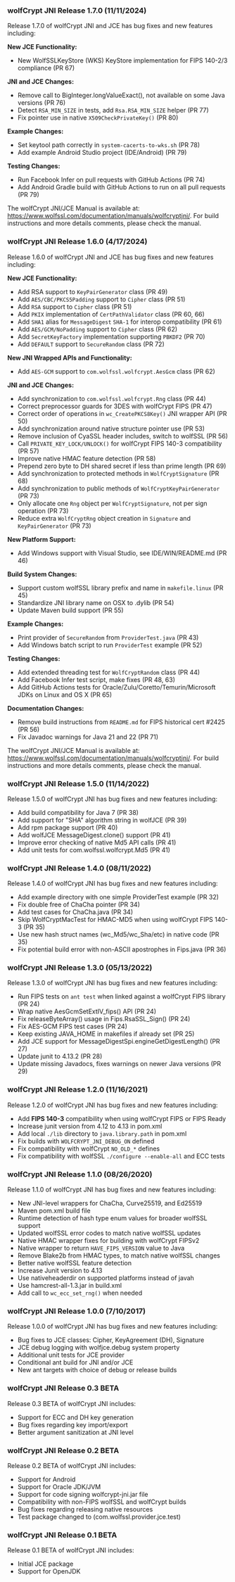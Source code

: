 ### wolfCrypt JNI Release 1.7.0 (11/11/2024)

Release 1.7.0 of wolfCrypt JNI and JCE has bug fixes and new features including:

**New JCE Functionality:**
- New WolfSSLKeyStore (WKS) KeyStore implementation for FIPS 140-2/3 compliance (PR 67)

**JNI and JCE Changes:**
- Remove call to BigInteger.longValueExact(), not available on some Java versions (PR 76)
- Detect `RSA_MIN_SIZE` in tests, add `Rsa.RSA_MIN_SIZE` helper (PR 77)
- Fix pointer use in native `X509CheckPrivateKey()` (PR 80)

**Example Changes:**
- Set keytool path correctly in `system-cacerts-to-wks.sh` (PR 78)
- Add example Android Studio project (IDE/Android) (PR 79)

**Testing Changes:**
- Run Facebook Infer on pull requests with GitHub Actions (PR 74)
- Add Android Gradle build with GitHub Actions to run on all pull requests (PR 79)

The wolfCrypt JNI/JCE Manual is available at:
https://www.wolfssl.com/documentation/manuals/wolfcryptjni/. For build
instructions and more details comments, please check the manual.

### wolfCrypt JNI Release 1.6.0 (4/17/2024)

Release 1.6.0 of wolfCrypt JNI and JCE has bug fixes and new features including:

**New JCE Functionality:**
- Add RSA support to `KeyPairGenerator` class (PR 49)
- Add `AES/CBC/PKCS5Padding` support to `Cipher` class (PR 51)
- Add `RSA` support to `Cipher` class (PR 51)
- Add `PKIX` implementation of `CertPathValidator` class (PR 60, 66)
- Add `SHA1` alias for `MessageDigest` `SHA-1` for interop compatibility (PR 61)
- Add `AES/GCM/NoPadding` support to `Cipher` class (PR 62)
- Add `SecretKeyFactory` implementation supporting `PBKDF2` (PR 70)
- Add `DEFAULT` support to `SecureRandom` class (PR 72)

**New JNI Wrapped APIs and Functionality:**
- Add `AES-GCM` support to `com.wolfssl.wolfcrypt.AesGcm` class (PR 62)

**JNI and JCE Changes:**
- Add synchronization to `com.wolfssl.wolfcrypt.Rng` class (PR 44)
- Correct preprocessor guards for 3DES with wolfCrypt FIPS (PR 47)
- Correct order of operations in `wc_CreatePKCS8Key()` JNI wrapper API (PR 50)
- Add synchronization around native structure pointer use (PR 53)
- Remove inclusion of CyaSSL header includes, switch to wolfSSL (PR 56)
- Call `PRIVATE_KEY_LOCK/UNLOCK()` for wolfCrypt FIPS 140-3 compatibility (PR 57)
- Improve native HMAC feature detection (PR 58)
- Prepend zero byte to DH shared secret if less than prime length (PR 69)
- Add synchronization to protected methods in `WolfCryptSignature` (PR 68)
- Add synchronization to public methods of `WolfCryptKeyPairGenerator` (PR 73)
- Only allocate one `Rng` object per `WolfCryptSignature`, not per sign operation (PR 73)
- Reduce extra `WolfCryptRng` object creation in `Signature` and `KeyPairGenerator` (PR 73)

**New Platform Support:**
- Add Windows support with Visual Studio, see IDE/WIN/README.md (PR 46)

**Build System Changes:**
- Support custom wolfSSL library prefix and name in `makefile.linux` (PR 45)
- Standardize JNI library name on OSX to .dylib (PR 54)
- Update Maven build support (PR 55)

**Example Changes:**
- Print provider of `SecureRandom` from `ProviderTest.java` (PR 43)
- Add Windows batch script to run `ProviderTest` example (PR 52)

**Testing Changes:**
- Add extended threading test for `WolfCryptRandom` class (PR 44)
- Add Facebook Infer test script, make fixes (PR 48, 63)
- Add GitHub Actions tests for Oracle/Zulu/Coretto/Temurin/Microsoft JDKs on Linux and OS X (PR 65)

**Documentation Changes:**
- Remove build instructions from `README.md` for FIPS historical cert #2425 (PR 56)
- Fix Javadoc warnings for Java 21 and 22 (PR 71)

The wolfCrypt JNI/JCE Manual is available at:
https://www.wolfssl.com/documentation/manuals/wolfcryptjni/. For build
instructions and more details comments, please check the manual.

### wolfCrypt JNI Release 1.5.0 (11/14/2022)

Release 1.5.0 of wolfCrypt JNI has bug fixes and new features including:

- Add build compatibility for Java 7 (PR 38)
- Add support for "SHA" algorithm string in wolfJCE (PR 39)
- Add rpm package support (PR 40)
- Add wolfJCE MessageDigest.clone() support (PR 41)
- Improve error checking of native Md5 API calls (PR 41)
- Add unit tests for com.wolfssl.wolfcrypt.Md5 (PR 41)

### wolfCrypt JNI Release 1.4.0 (08/11/2022)

Release 1.4.0 of wolfCrypt JNI has bug fixes and new features including:

- Add example directory with one simple ProviderTest example (PR 32)
- Fix double free of ChaCha pointer (PR 34)
- Add test cases for ChaCha.java (PR 34)
- Skip WolfCryptMacTest for HMAC-MD5 when using wolfCrypt FIPS 140-3 (PR 35)
- Use new hash struct names (wc\_Md5/wc\_Sha/etc) in native code (PR 35)
- Fix potential build error with non-ASCII apostrophes in Fips.java (PR 36)

### wolfCrypt JNI Release 1.3.0 (05/13/2022)

Release 1.3.0 of wolfCrypt JNI has bug fixes and new features including:

- Run FIPS tests on `ant test` when linked against a wolfCrypt FIPS library (PR 24)
- Wrap native AesGcmSetExtIV\_fips() API (PR 24)
- Fix releaseByteArray() usage in Fips.RsaSSL\_Sign() (PR 24)
- Fix AES-GCM FIPS test cases (PR 24)
- Keep existing JAVA\_HOME in makefiles if already set (PR 25)
- Add JCE support for MessageDigestSpi.engineGetDigestLength() (PR 27)
- Update junit to 4.13.2 (PR 28)
- Update missing Javadocs, fixes warnings on newer Java versions (PR 29)

### wolfCrypt JNI Release 1.2.0 (11/16/2021)

Release 1.2.0 of wolfCrypt JNI has bug fixes and new features including:

- Add **FIPS 140-3** compatibility when using wolfCrypt FIPS or FIPS Ready
- Increase junit version from 4.12 to 4.13 in pom.xml
- Add local `./lib` directory to `java.library.path` in pom.xml
- Fix builds with `WOLFCRYPT_JNI_DEBUG_ON` defined
- Fix compatibility with wolfCrypt `NO_OLD_*` defines
- Fix compatibility with wolfSSL `./configure --enable-all` and ECC tests

### wolfCrypt JNI Release 1.1.0 (08/26/2020)

Release 1.1.0 of wolfCrypt JNI has bug fixes and new features including:

- New JNI-level wrappers for ChaCha, Curve25519, and Ed25519
- Maven pom.xml build file
- Runtime detection of hash type enum values for broader wolfSSL support
- Updated wolfSSL error codes to match native wolfSSL updates
- Native HMAC wrapper fixes for building with wolfCrypt FIPSv2
- Native wrapper to return `HAVE_FIPS_VERSION` value to Java
- Remove Blake2b from HMAC types, to match native wolfSSL changes
- Better native wolfSSL feature detection
- Increase Junit version to 4.13
- Use nativeheaderdir on supported platforms instead of javah
- Use hamcrest-all-1.3.jar in build.xml
- Add call to `wc_ecc_set_rng()` when needed

### wolfCrypt JNI Release 1.0.0 (7/10/2017)

Release 1.0.0 of wolfCrypt JNI has bug fixes and new features including:

- Bug fixes to JCE classes: Cipher, KeyAgreement (DH), Signature
- JCE debug logging with wolfjce.debug system property
- Additional unit tests for JCE provider
- Conditional ant build for JNI and/or JCE
- New ant targets with choice of debug or release builds

### wolfCrypt JNI Release 0.3 BETA

Release 0.3 BETA of wolfCrypt JNI includes:

- Support for ECC and DH key generation
- Bug fixes regarding key import/export
- Better argument sanitization at JNI level

### wolfCrypt JNI Release 0.2 BETA

Release 0.2 BETA of wolfCrypt JNI includes:

- Support for Android
- Support for Oracle JDK/JVM
- Support for code signing wolfcrypt-jni.jar file
- Compatibility with non-FIPS wolfSSL and wolfCrypt builds
- Bug fixes regarding releasing native resources
- Test package changed to (com.wolfssl.provider.jce.test)

### wolfCrypt JNI Release 0.1 BETA

Release 0.1 BETA of wolfCrypt JNI includes:

- Initial JCE package
- Support for OpenJDK

